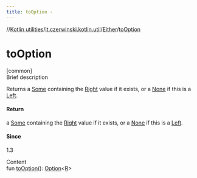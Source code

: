 ```yaml
---
title: toOption -
---
```

//[Kotlin utilities](../../index.html)/[it.czerwinski.kotlin.util](../index.html)/[Either](index.html)/[toOption](to-option.html)



# toOption  
[common]  
Brief description  


Returns a [Some](../-some/index.html) containing the [Right](../-right/index.html) value if it exists, or a [None](../-none/index.html) if this is a [Left](../-left/index.html).



#### Return  


a [Some](../-some/index.html) containing the [Right](../-right/index.html) value if it exists, or a [None](../-none/index.html) if this is a [Left](../-left/index.html).



#### Since  


1.3

  
Content  
fun [toOption](to-option.html)(): [Option](../-option/index.html)<[R](index.html)>  



